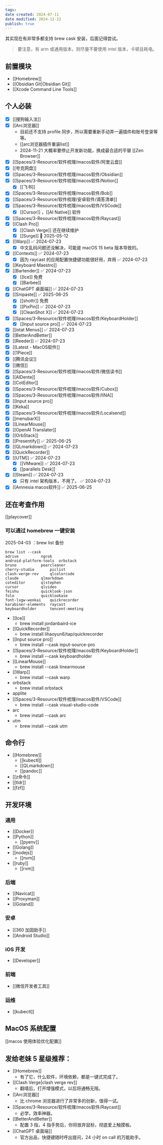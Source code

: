 ```yaml
---
tags:
date created: 2024-07-11
date modified: 2024-12-23
publish: true
---
```

其实现在有非常多都支持 brew cask 安装，后面记得尝试。


> 要注意，有 arm 或通用版本，则尽量不要使用 intel 版本，卡顿且耗电。

## 前置模块

- [[Homebrew]]
- [[Obsidian Git|Obsidian Git]]
- [[Xcode Command Line Tools]]

## 个人必装

- [x] [[搜狗输入法]]
- [x] [[Arc浏览器]]
	- 目前还不支持 profile 同步，所以需要重新手动弄一遍插件和账号登录等等。
	- [[arc浏览器插件重装list]]
	- 2024-11-21 大概率要停止开发新功能，换成最合适的平替 [[Zen Browser]]
- [x] [[Spaces/3-Resource/软件梳理/macos软件/阿里云盘]]
- [x] [[夸克网盘]]
- [x] [[Spaces/3-Resource/软件梳理/macos软件/Obsidian]]
- [x] [[Spaces/3-Resource/软件梳理/macos软件/Notion]]
	- [x] [[飞书]]
- [x] [[Spaces/3-Resource/软件梳理/macos软件/Bob]]
- [x] [[Spaces/3-Resource/软件梳理/安卓软件/滴答清单]]
- [x] [[Spaces/3-Resource/软件梳理/macos软件/VSCode]]
	- [x] [[Cursor]] ，[[AI Native]] 软件
- [x] [[Spaces/3-Resource/软件梳理/macos软件/Raycast]]
- [x] [[Clash Pro]]
	- [x] [[Clash Verge]] 还在继续维护
	- [x] [[Surge]] 🛫 2025-05-12
- [x] [[Warp]] ✅ 2024-07-23
	- [x] 中文乱码问题还没解决，可能是 macOS 15 beta 版本导致的。
- [x] [[Contexts]] ✅ 2024-07-23
	- [x] 因为 raycast 的应用配置快捷键功能很好用，弃用 ✅ 2024-07-23
- [x] [[Keyboard Maestro]]
- [x] [[Bartender]] ✅ 2024-07-23
	- [x] [[Ice]] 免费
	- [x] [[Barbee]]
- [x] [[ChatGPT 桌面端]] ✅ 2024-07-23
- [x] [[Snipaste]] ✅ 2025-06-25
	- [x] [[shottr]] 免费
	- [x] [[PixPin]] ✅ 2024-07-23
	- [x] [[CleanShot X]] ✅ 2024-07-23
- [x] [[Spaces/3-Resource/软件梳理/macos软件/KeyboardHolder]]
	- [x] [[Input source pro]] ✅ 2024-07-23
- [x] [[istat Menus]] ✅ 2024-07-23
- [x] [[BetterAndBetter]]
- [x] [[Reeder]] ✅ 2024-07-23
- [x] [[Latest - MacOS软件]]
- [x] [[1Piece]]
- [x] [[腾讯会议]]
- [x] [[微信]]
- [x] [[Spaces/3-Resource/软件梳理/macos软件/微信读书]]
- [x] [[AlDente]]
- [x] [[CotEditor]]
- [x] [[Spaces/3-Resource/软件梳理/macos软件/Cubox]]
- [x] [[Spaces/3-Resource/软件梳理/macos软件/IINA]]
- [x] [[Input source pro]]
- [x] [[Keka]]
- [x] [[Spaces/3-Resource/软件梳理/macos软件/Localsend]]
- [x] [[menubarX]]
- [x] [[LinearMouse]]
- [x] [[OpenAI Translater]]
- [x] [[OrbStack]]
- [x] [[Presentify]] ✅ 2025-06-25
- [x] [[QLmarkdown]] ✅ 2024-07-23
- [x] [[QuickRecorder]]
- [x] [[UTM]] ✅ 2024-07-23
	- [x] [[VMware]] ✅ 2024-07-23
	- [x] [[parallels Desk]]
- [x] [[Steam]] ✅ 2024-07-23
	- [x] 只有 intel 架构版本，不用了。 ✅ 2024-07-23
- [x] [[Amnesia macos软件]] ✅ 2025-06-25

## 还在考查作用

[[playcover]]

### 可以通过 homebrew 一键安装

2025-04-03 ：brew list 备份
```
brew list --cask
adrive			ngrok
android-platform-tools	orbstack
bruno			pearcleaner
cherry-studio		piclist
clash-verge-rev		qlcolorcode
claude			qlmarkdown
coteditor		qlstephen
cursor			qlvideo
feishu			quicklook-json
folo			quicklookase
font-lxgw-wenkai	quickrecorder
karabiner-elements	raycast
keyboardholder		tencent-meeting

```

- [[Ice]]
	- brew install jordanbaird-ice
- [[QuickRecorder]]
	- brew install lihaoyun6/tap/quickrecorder
- [[Input source pro]]
	- brew install --cask input-source-pro
- [[Spaces/3-Resource/软件梳理/macos软件/KeyboardHolder]]
	- brew install --cask keyboardholder
- [[LinearMouse]]
	- brew install --cask linearmouse
- [[Warp]]
	- brew install --cask warp
- orbstack
	- brew install orbstack
- applite
- [[Spaces/3-Resource/软件梳理/macos软件/VSCode]]
	- brew install --cask visual-studio-code
- arc
	- brew install --cask arc
- utm
	- brew install --cask utm

## 命令行

- [[Homebrew]]
	- [[kubectl]]
	- [[QLmarkdown]]
	- [[pandoc]]
- [[z命令]]
- [[tldr]]
- [[fzf]]

## 开发环境

### 通用

- [[Docker]]
- [[Python]]
	- [[pyenv]]
- [[Golang]]
- [[nodejs]]
	- [[nvm]]
- [[ruby]]
	- [[rvm]]

### 后端

- [[Navicat]]
- [[Proxyman]]
- [[Goland]]

### 安卓

- [[360 加固助手]]
- [[Android Studio]]

### iOS 开发

- [[Developer]]

### 前端

- [[微信开发者工具]]

### 运维

- [[kubectl]]

## MacOS 系统配置

[[macos 使用体验优化配置]]

## 发给老妹 5 星级推荐：

- [[Homebrew]]
	- 有了它，什么软件，环境依赖，都是一键式完成了。
- [[Clash Verge|clash verge rev]]
	- 翻墙后，打开增强模式，以后将通畅无阻。
- [[Arc浏览器]]
	- 比 chrome 浏览器进行了非常多的创新，值得一试。
- [[Spaces/3-Resource/软件梳理/macos软件/Raycast]]
	- 必学，效率神器。
- [[BetterAndBetter]]
	- 配置 3 指，4 指手势后，你将放弃鼠标，彻底爱上触摸板。
- [[ChatGPT 桌面端]]
	- 官方出品，快捷键随时呼出提问，24 小时 on call 的万能助手。